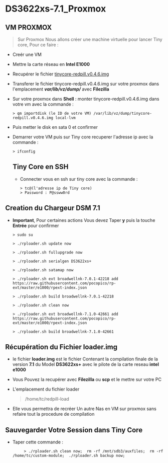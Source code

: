 # DS3622xs-7.1_Proxmox

## VM PROXMOX 
>  Sur Proxmox Nous allons créer une machine virtuelle pour lancer Tiny core, Pour ce faire : 
- Creér une VM
- Mettre la carte réseau en **Intel E1000**
- Recupérer le fichier  [tinycore-redpill.v0.4.6.img](https://github.com/pocopico/tinycore-redpill/blob/main/tinycore-redpill.v0.4.6.img.gz?raw=true)
- Transferer le fichier tinycore-redpill.v0.4.6.img  sur votre proxmox dans l'emplacement ***var/lib/vz/dump/*** avec **Filezilla**
- Sur votre proxmox dans **Shell** : monter tinycore-redpill.v0.4.6.img dans votre vm avec la commande : 

      > qm importdisk (le ID de votre VM) /var/lib/vz/dump/tinycore-redpill.v0.4.6.img local-lvm
- Puis metter le disk  en sata 0 et confirmer 
- Demarrer  votre VM puis sur Tiny core recuperer l'adresse ip avec la commande :

      > ifconfig
  ## Tiny Core en SSH
  - Connecter vous en ssh sur tiny core avec la commande :
  
        > tc@(l'adresse ip de Tiny core)
        > Password : P@ssww0rd
        
 ## Creation du Chargeur DSM 7.1
 
  - **Important**, Pour certaines actions Vous devez Taper **y** puis la touche **Entrée** pour confirmer 
  
        > sudo su
        
        > ./rploader.sh update now
       
        > ./rploader.sh fullupgrade now

        > ./rploader.sh serialgen DS3622xs+
        
        > ./rploader.sh satamap now
        
        > ./rploader.sh ext broadwellnk-7.0.1-42218 add https://raw.githubusercontent.com/pocopico/rp-ext/master/e1000/rpext-index.json
        
        > ./rploader.sh build broadwellnk-7.0.1-42218

        > ./rploader.sh clean now
        
        > ./rploader.sh ext broadwellnk-7.1.0-42661 add https://raw.githubusercontent.com/pocopico/rp-ext/master/e1000/rpext-index.json

        > ./rploader.sh build broadwellnk-7.1.0-42661
   
  ## Récupération du Fichier loader.img
  - le fichier **loader.img** est le fichier Contenant la compilation finale de la version **7.1** du Model **DS3622xs+** avec le pilote de la carte reseau **intel e1000**
  - Vous Pouvez la recupérer avec **Filezilla** ou **scp** et le mettre sur votre PC
  - L'emplacement du fichier loader
  
      > /home/tc/redpill-load
      
  - Elle vous permettra de recréer Un autre  Nas en VM sur proxmox sans refaire tout la procedure de compilation
  
  ## Sauvegarder Votre Session dans Tiny Core 
  
  - Taper cette commande :
  
 
             > ./rploader.sh clean now;  rm -rf /mnt/sdb3/auxfiles;  rm -rf /home/tc/custom-module;  ./rploader.sh backup now;
